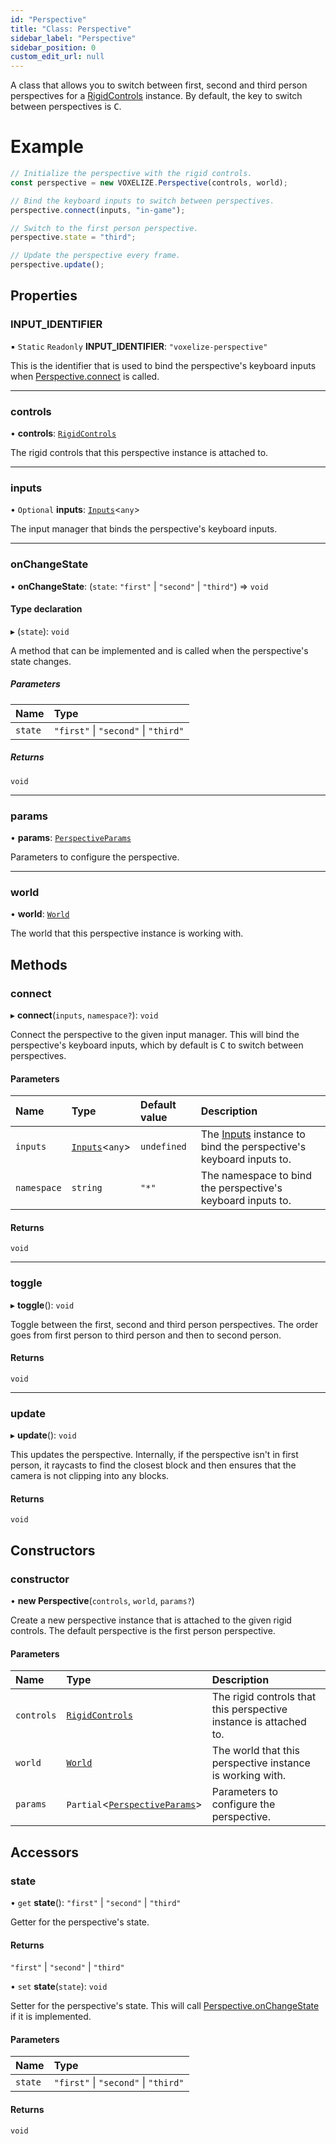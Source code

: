 ```yaml
---
id: "Perspective"
title: "Class: Perspective"
sidebar_label: "Perspective"
sidebar_position: 0
custom_edit_url: null
---
```


A class that allows you to switch between first, second and third person perspectives for
a [RigidControls](RigidControls.md) instance. By default, the key to switch between perspectives is <kbd>C</kbd>.

# Example
```ts
// Initialize the perspective with the rigid controls.
const perspective = new VOXELIZE.Perspective(controls, world);

// Bind the keyboard inputs to switch between perspectives.
perspective.connect(inputs, "in-game");

// Switch to the first person perspective.
perspective.state = "third";

// Update the perspective every frame.
perspective.update();
```

## Properties

### INPUT\_IDENTIFIER

▪ `Static` `Readonly` **INPUT\_IDENTIFIER**: ``"voxelize-perspective"``

This is the identifier that is used to bind the perspective's keyboard inputs
when [Perspective.connect](Perspective.md#connect-128) is called.

___

### controls

• **controls**: [`RigidControls`](RigidControls.md)

The rigid controls that this perspective instance is attached to.

___

### inputs

• `Optional` **inputs**: [`Inputs`](Inputs.md)<`any`\>

The input manager that binds the perspective's keyboard inputs.

___

### onChangeState

• **onChangeState**: (`state`: ``"first"`` \| ``"second"`` \| ``"third"``) => `void`

#### Type declaration

▸ (`state`): `void`

A method that can be implemented and is called when the perspective's state changes.

##### Parameters

| Name | Type |
| :------ | :------ |
| `state` | ``"first"`` \| ``"second"`` \| ``"third"`` |

##### Returns

`void`

___

### params

• **params**: [`PerspectiveParams`](../modules.md#perspectiveparams-128)

Parameters to configure the perspective.

___

### world

• **world**: [`World`](World.md)

The world that this perspective instance is working with.

## Methods

### connect

▸ **connect**(`inputs`, `namespace?`): `void`

Connect the perspective to the given input manager. This will bind the perspective's keyboard inputs, which
by default is <kbd>C</kbd> to switch between perspectives.

#### Parameters

| Name | Type | Default value | Description |
| :------ | :------ | :------ | :------ |
| `inputs` | [`Inputs`](Inputs.md)<`any`\> | `undefined` | The [Inputs](Inputs.md) instance to bind the perspective's keyboard inputs to. |
| `namespace` | `string` | `"*"` | The namespace to bind the perspective's keyboard inputs to. |

#### Returns

`void`

___

### toggle

▸ **toggle**(): `void`

Toggle between the first, second and third person perspectives. The order goes from first person to
third person and then to second person.

#### Returns

`void`

___

### update

▸ **update**(): `void`

This updates the perspective. Internally, if the perspective isn't in first person, it raycasts to find the closest
block and then ensures that the camera is not clipping into any blocks.

#### Returns

`void`

## Constructors

### constructor

• **new Perspective**(`controls`, `world`, `params?`)

Create a new perspective instance that is attached to the given rigid controls. The default
perspective is the first person perspective.

#### Parameters

| Name | Type | Description |
| :------ | :------ | :------ |
| `controls` | [`RigidControls`](RigidControls.md) | The rigid controls that this perspective instance is attached to. |
| `world` | [`World`](World.md) | The world that this perspective instance is working with. |
| `params` | `Partial`<[`PerspectiveParams`](../modules.md#perspectiveparams-128)\> | Parameters to configure the perspective. |

## Accessors

### state

• `get` **state**(): ``"first"`` \| ``"second"`` \| ``"third"``

Getter for the perspective's state.

#### Returns

``"first"`` \| ``"second"`` \| ``"third"``

• `set` **state**(`state`): `void`

Setter for the perspective's state. This will call [Perspective.onChangeState](Perspective.md#onchangestate-128) if it is implemented.

#### Parameters

| Name | Type |
| :------ | :------ |
| `state` | ``"first"`` \| ``"second"`` \| ``"third"`` |

#### Returns

`void`
